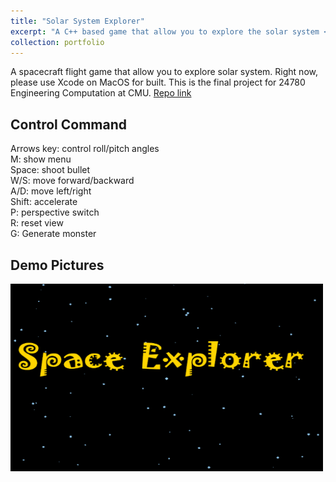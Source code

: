 ```yaml
---
title: "Solar System Explorer"
excerpt: "A C++ based game that allow you to explore the solar system <br/><img src='/images/honghao_5.jpg'>"
collection: portfolio
---
```

A spacecraft flight game that allow you to explore solar system. Right now, please use Xcode on MacOS for built. This is the final project for 24780 Engineering Computation at CMU. [Repo link](https://github.com/adrienzhh/SolarExplorer)

## Control Command
Arrows key: control roll/pitch angles <br>
M: show menu <br>
Space: shoot bullet <br>
W/S: move forward/backward <br>
A/D: move left/right <br>
Shift: accelerate <br>
P: perspective switch <br>
R: reset view <br>
G: Generate monster <br>

## Demo Pictures
<img src="images/intro.png"  width="500" height="300">



